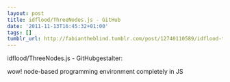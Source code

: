 ```yaml
---
layout: post
title: idflood/ThreeNodes.js - GitHub
date: '2011-11-13T16:45:32+01:00'
tags: []
tumblr_url: http://fabiantheblind.tumblr.com/post/12740110589/idflood-threenodes-js-github
---
```

idflood/ThreeNodes.js - GitHubgestalter:

wow! node-based programming environment completely in JS
